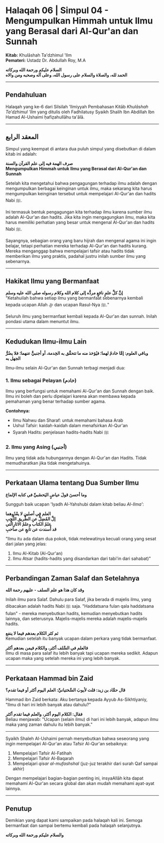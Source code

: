 # Halaqah 06 | Simpul 04 - Mengumpulkan Himmah untuk Ilmu yang Berasal dari Al-Qur'an dan Sunnah
**Kitab:** Khulāshah Ta'dzhimul 'Ilm  
**Pemateri:** Ustadz Dr. Abdullah Roy, M.A  

**السلام عليكم ورحمة الله وبركاته**  
**الحمد لله، والصلاة والسلام على رسول الله، وعلى آله وصحبه ومن والاه**  

---

## Pendahuluan
Halaqah yang ke-6 dari Silsilah 'Ilmiyyah Pembahasan Kitāb *Khulāshah Ta'dzhimul 'Ilm* yang ditulis oleh Fadhilatusy Syaikh Shalih Ibn Abdillah Ibn Hamad Al-Ushaimi ḥafiẓahullāhu ta'ālā.

---

## المعقد الرابع
Simpul yang keempat di antara dua puluh simpul yang disebutkan di dalam kitab ini adalah:

**صرف الهمة فيه إلى علم القرآن والسنة**  
**Mengumpulkan Himmah untuk Ilmu yang Berasal dari Al-Qur'an dan Sunnah**

Setelah kita mengetahui bahwa pengagungan terhadap ilmu adalah dengan mengumpulkan berbagai keinginan untuk ilmu, maka sekarang kita harus mengumpulkan keinginan tersebut untuk mempelajari Al-Qur'an dan hadits Nabi ﷺ.

Ini termasuk bentuk pengagungan kita terhadap ilmu karena sumber ilmu adalah Al-Qur'an dan hadits. Jika kita ingin mengagungkan ilmu, maka kita harus memiliki perhatian yang besar untuk mengenal Al-Qur'an dan hadits Nabi ﷺ.

Sayangnya, sebagian orang yang baru hijrah dan mengenal agama ini ingin belajar, tetapi perhatian mereka terhadap Al-Qur'an dan hadits kurang. Mereka menganggap bahwa mempelajari tafsir atau hadits tidak memberikan ilmu yang praktis, padahal justru inilah sumber ilmu yang sebenarnya.

---

## Hakikat Ilmu yang Bermanfaat

**إنَّ كلَّ علمٍ نافعٍ مردُّه إلى كلام الله وكلام رسوله صلى الله عليه وسلم**  
"Ketahuilah bahwa setiap ilmu yang bermanfaat sebenarnya kembali kepada ucapan Allah ﷻ dan ucapan Rasul-Nya ﷺ."

Seluruh ilmu yang bermanfaat kembali kepada Al-Qur'an dan sunnah. Inilah pondasi utama dalam menuntut ilmu.

---

## Kedudukan Ilmu-ilmu Lain

**وباقي العلوم: إمَّا خادمٌ لهما؛ فيُؤخذ منه ما تتحقَّق به الخِدمة، أو أجنبيٌّ عنهما؛ فلا يضُرُّ الجهل به**

Ilmu-ilmu selain Al-Qur'an dan Sunnah terbagi menjadi dua:

### 1. Ilmu sebagai Pelayan (خادم)
Ilmu yang berfungsi untuk memahami Al-Qur'an dan Sunnah dengan baik. Ilmu ini boleh dan perlu dipelajari karena akan membawa kepada pemahaman yang benar terhadap sumber agama.

**Contohnya:**
- Ilmu Nahwu dan Sharaf: untuk memahami bahasa Arab
- Ushul Tafsir: kaidah-kaidah dalam menafsirkan Al-Qur'an
- Syarah Hadits: penjelasan hadits-hadits Nabi ﷺ

### 2. Ilmu yang Asing (أجنبي)
Ilmu yang tidak ada hubungannya dengan Al-Qur'an dan Hadits. Tidak memudharatkan jika tidak mengetahuinya.

---

## Perkataan Ulama tentang Dua Sumber Ilmu

**وما أحسنَ قولَ عياضٍ اليَحصُبيِّ في كتابه الإلماع**

Sungguh baik ucapan 'Iyadh Al-Yahshubi dalam kitab beliau *Al-Ilma'*:

**العلم في أصلين لا يعْدُوهما**  
**إلَّ المُضِلُّ عنِ الطَّريق اللَّحبِ**  
**علمُ الكتاب وعلمُ الاثارِالَّتي**  
**قد أُسندت عن تابعٍ عن صاحبِ**

"Ilmu itu ada dalam dua pokok, tidak melewatinya kecuali orang yang sesat dari jalan yang jelas:  
1. Ilmu Al-Kitab (Al-Qur'an)  
2. Ilmu Atsar (hadits-hadits yang disandarkan dari tabi'in dari sahabat)"

---

## Perbandingan Zaman Salaf dan Setelahnya

**وقد كان هذا هو علم السلف - عليهم رحمة الله**

Inilah ilmu para Salaf. Dahulu para Salaf, jika berada di majelis ilmu, yang dibacakan adalah hadits Nabi ﷺ saja. "Haddatsana fulan qala haddatsana fulan" - mereka menyebutkan hadits, kemudian menyebutkan hadits lainnya, dan seterusnya. Majelis-majelis mereka adalah majelis-majelis hadits.

**ثم كثر الكلام بعدهم فيما لا ينفع**  
Kemudian setelah itu banyak ucapan dalam perkara yang tidak bermanfaat.

**فالعلم في السَّلف أكثر، والكلام فيمن بعدهم أكثر**  
Ilmu di masa para salaf itu lebih banyak tapi ucapan mereka sedikit. Adapun ucapan maka yang setelah mereka ini yang lebih banyak.

---

## Perkataan Hammad bin Zaid

**قال حمَّاد بن زيد: قلت لأيوبَ السَّختيانيِّ: العلم اليوم أكثر أو فيما تقدم؟**

Hammad ibn Zaid berkata: Aku bertanya kepada Ayyub As-Sikhtiyaniy, "Ilmu di hari ini lebih banyak atau dahulu?"

**فقال: الكلام اليوم أكثر، والعلم فيما تقدم أكثر**  
Beliau menjawab: "Ucapan (selain ilmu) di hari ini lebih banyak, adapun ilmu maka yang zaman dahulu itu lebih banyak."

---
Syaikh Shaleh Al-Ushaimi pernah menyebutkan bahwa seseorang yang ingin mempelajari Al-Qur'an atau Tafsir Al-Qur'an sebaiknya:  
1. Mempelajari Tafsir Al-Fatihah  
2. Mempelajari Tafsir Al-Baqarah  
3. Mempelajari *qisar al-mufashshal* (juz-juz terakhir dari surah Qaf sampai akhir)

Dengan mempelajari bagian-bagian penting ini, insyaAllāh kita dapat memahami Al-Qur'an secara global dan akan mudah memahami ayat-ayat lainnya.

---

## Penutup
Demikian yang dapat kami sampaikan pada halaqah kali ini. Semoga bermanfaat dan sampai bertemu kembali pada halaqah selanjutnya.

**والسلام عليكم ورحمة الله وبركاته**
